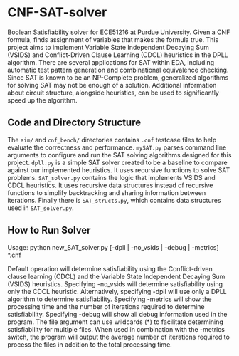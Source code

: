# CNF-SAT-solver

Boolean Satisfiability solver for ECE51216 at Purdue University. Given a CNF formula, finds assignment of variables that makes the formula true. 
This project aims to implement Variable State Independent Decaying Sum (VSIDS) and Conflict-Driven Clause Learning (CDCL) heuristics in the DPLL algorithm.
There are several applications for SAT within EDA, including automatic test pattern generation and combinational equivalence checking. 
Since SAT is known to be an NP-Complete problem, generalized algorithms for solving SAT may not be enough of a solution. 
Additional information about circuit structure, alongside heuristics, can be used to significantly speed up the algorithm. 

## Code and Directory Structure 

The `aim/` and `cnf_bench/` directories contains `.cnf` testcase files to help evaluate the correctness and performance. 
`mySAT.py` parses command line arguments to configure and run the SAT solving algorithms designed for this project. 
`dpll.py` is a simple SAT solver created to be a baseline to compare against our implemented heuristics. 
It uses recursive functions to solve SAT problems. 
`SAT_solver.py` contains the logic that implements VSIDS and CDCL heuristics. 
It uses recursive data structures instead of recursive functions to simplify backtracking and sharing information between iterations. 
Finally there is `SAT_structs.py`, which contains data structures used in `SAT_solver.py`. 

## How to Run Solver 

Usage: python new_SAT_solver.py [-dpll | -no_vsids | -debug | -metrics] *.cnf

Default operation will determine satisfiability using the Conflict-driven clause learning (CDCL) and the Variable State Independent Decaying Sum (VSIDS) heuristics.
Specifying -no_vsids will determine satisfiability using only the CDCL heuristic. Alternatively, specifying -dpll will use only a DPLL algorithm to determine satisfiability. Specifying -metrics will show the processing time and the number of iterations required to determine satisfiability. Specifying -debug will show all debug information used in the program. The file argument can use wildcards (*) to facilitate determining satisfiability for multiple files. When used in combination with the -metrics switch, the program will output the average number of iterations required to process the files in addition to the total processing time.
